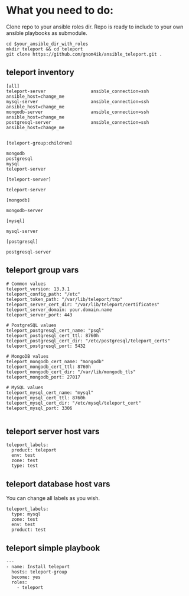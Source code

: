 # What you need to do:

Clone repo to your ansible roles dir. Repo is ready to include to your own ansible playbooks as submodule.

```
cd $your_ansible_dir_with_roles
mkdir teleport && cd teleport
git clone https://github.com/gnom4ik/ansible_teleport.git .
```

## teleport inventory

```
[all]
teleport-server					ansible_connection=ssh		ansible_host=change_me
mysql-server					ansible_connection=ssh		ansible_host=change_me
mongodb-server					ansible_connection=ssh		ansible_host=change_me
postgresql-server				ansible_connection=ssh		ansible_host=change_me


[teleport-group:children]

mongodb
postgresql
mysql
teleport-server

[teleport-server]

teleport-server

[mongodb]

mongodb-server

[mysql]

mysql-server

[postgresql]

postgresql-server
```

## teleport group vars

```
# Common values
teleport_version: 13.3.1
teleport_config_path: "/etc"
teleport_token_path: "/var/lib/teleport/tmp"
teleport_server_cert_dir: "/var/lib/teleport/certificates"
teleport_server_domain: your.domain.name
teleport_server_port: 443

# PostgreSQL values
teleport_postgresql_cert_name: "psql"
teleport_postgresql_cert_ttl: 8760h
teleport_postgresql_cert_dir: "/etc/postgresql/teleport_certs"
teleport_postgresql_port: 5432

# MongoDB values
teleport_mongodb_cert_name: "mongodb"
teleport_mongodb_cert_ttl: 8760h
teleport_mongodb_cert_dir: "/var/lib/mongodb_tls"
teleport_mongodb_port: 27017

# MySQL values
teleport_mysql_cert_name: "mysql"
teleport_mysql_cert_ttl: 8760h
teleport_mysql_cert_dir: "/etc/mysql/teleport_cert"
teleport_mysql_port: 3306


```

## teleport server host vars

```
teleport_labels:
  product: teleport
  env: test
  zone: test
  type: test
```

## teleport database host vars

You can change all labels as you wish.

```
teleport_labels:
  type: mysql
  zone: test
  env: test
  product: test
```

## teleport simple playbook

```
---
- name: Install teleport
  hosts: teleport-group
  become: yes
  roles:
    - teleport
```
